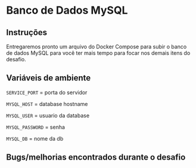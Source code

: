 # Banco de Dados MySQL

## Instruções

Entregaremos pronto um arquivo do Docker Compose para subir o banco de dados MySQL para você ter mais tempo para focar nos demais itens do desafio.

## Variáveis de ambiente

`SERVICE_PORT` = porta do servidor

`MYSQL_HOST` = database hostname

`MYSQL_USER` = usuario da database

`MYSQL_PASSWORD` = senha

`MYSQL_DB` = nome da db

## Bugs/melhorias encontrados durante o desafio
